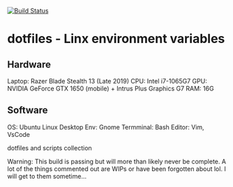 [![Build Status](https://travis-ci.com/travis-ci/travis-web.svg?branch=master)](https://travis-ci.com/travis-ci/travis-web)

# dotfiles - Linx environment variables 

## Hardware 
Laptop: Razer Blade Stealth 13 (Late 2019)
CPU: Intel i7-1065G7
GPU: NVIDIA GeForce GTX 1650 (mobile) + Intrus Plus Graphics G7
RAM: 16G

## Software 
OS: Ubuntu Linux 
Desktop Env: Gnome
Termminal: Bash
Editor: Vim, VsCode


dotfiles and scripts collection

Warning: This build is passing but will more than likely never be complete. A lot of the things commented out are WIPs or have been forgotten about lol. I will get to them sometime...
